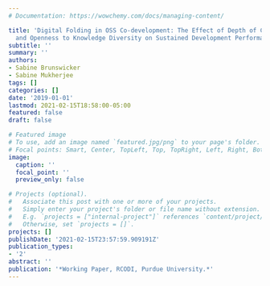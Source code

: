```yaml
---
# Documentation: https://wowchemy.com/docs/managing-content/

title: 'Digital Folding in OSS Co-development: The Effect of Depth of Cohesive Involvement
  and Openness to Knowledge Diversity on Sustained Development Performance'
subtitle: ''
summary: ''
authors:
- Sabine Brunswicker
- Sabine Mukherjee
tags: []
categories: []
date: '2019-01-01'
lastmod: 2021-02-15T18:58:00-05:00
featured: false
draft: false

# Featured image
# To use, add an image named `featured.jpg/png` to your page's folder.
# Focal points: Smart, Center, TopLeft, Top, TopRight, Left, Right, BottomLeft, Bottom, BottomRight.
image:
  caption: ''
  focal_point: ''
  preview_only: false

# Projects (optional).
#   Associate this post with one or more of your projects.
#   Simply enter your project's folder or file name without extension.
#   E.g. `projects = ["internal-project"]` references `content/project/deep-learning/index.md`.
#   Otherwise, set `projects = []`.
projects: []
publishDate: '2021-02-15T23:57:59.909191Z'
publication_types:
- '2'
abstract: ''
publication: '*Working Paper, RCODI, Purdue University.*'
---
```

